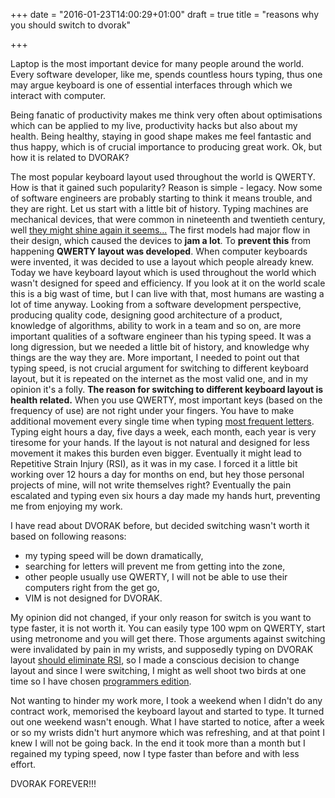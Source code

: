 +++
date = "2016-01-23T14:00:29+01:00"
draft = true
title = "reasons why you should switch to dvorak"

+++

Laptop is the most important device for many people around the world. Every software developer, like me, spends countless hours typing, thus one may argue keyboard is one of essential interfaces through which we interact with computer.

Being fanatic of productivity makes me think very often about optimisations which can be applied to my live, productivity hacks but also about my health. Being healthy, staying in good shape makes me feel fantastic and thus happy, which is of crucial importance to producing great work. Ok, but how it is related to DVORAK?

The most popular keyboard layout used throughout the world is QWERTY. How is that it gained such popularity? Reason is simple - legacy. Now some of software engineers are probably starting to think it means trouble, and they are right.
Let us start with a little bit of history. Typing machines are mechanical devices, that were common in nineteenth and twentieth century, well [they might shine again it seems...](http://time.com/2986091/germany-may-counter-u-s-spying-with-typewriters/) The first models had major flow in their design, which caused the devices to **jam a lot**. To **prevent this** from happening **QWERTY layout was developed**.
When computer keyboards were invented, it was decided to use a layout which people already knew. Today we have keyboard layout which is used throughout the world which wasn't designed for speed and efficiency. If you look at it on the world scale this is a big wast of time, but I can live with that, most humans are wasting a lot of time anyway.
Looking from a software development perspective, producing quality code, designing good architecture of a product, knowledge of algorithms, ability to work in a team and so on, are more important qualities of a software engineer than his typing speed.
It was a long digression, but we needed a little bit of history, and knowledge why things are the way they are. More important, I needed to point out that typing speed, is not crucial argument for switching to different keyboard layout, but it is repeated on the internet as the most valid one, and in my opinion it's a folly.
**The reason for switching to different keyboard layout is health related.** When you use QWERTY, most important keys (based on the frequency of use) are not right under your fingers. You have to make additional movement every single time when typing [most frequent letters](https://en.wikipedia.org/wiki/Letter_frequency). Typing eight hours a day, five days a week, each month, each year is very tiresome for your hands. If the layout is not natural and designed for less movement it makes this burden even bigger. Eventually it might lead to Repetitive Strain Injury (RSI), as it was in my case. I forced it a little bit working over 12 hours a day for months on end, but hey those personal projects of mine, will not write themselves right?
Eventually the pain escalated and typing even six hours a day made my hands hurt, preventing me from enjoying my work.

I have read about DVORAK before, but decided switching wasn't worth it based on following reasons:

* my typing speed will be down dramatically,
* searching for letters will prevent me from getting into the zone,
* other people usually use QWERTY, I will not be able to use their computers right from the get go,
* VIM is not designed for DVORAK.

My opinion did not changed, if your only reason for switch is you want to type faster, it is not worth it. You can easily type 100 wpm on QWERTY, start using metronome and you will get there. Those arguments against switching were invalidated by pain in my wrists, and supposedly typing on DVORAK layout [should eliminate RSI](http://matt.might.net/articles/preventing-and-managing-rsi/), so I made a conscious decision to change layout and since I were  switching, I might as well shoot two birds at one time so I have chosen [programmers edition](http://www.kaufmann.no/roland/dvorak/).

Not wanting to hinder my work more, I took a weekend when I didn't do any contract work, memorised the keyboard layout and started to type. It turned out one weekend wasn't enough. What I have started to notice, after a week or so my wrists didn't hurt anymore which was refreshing, and at that point I knew I will not be going back. In the end it took more than a month but I regained my typing speed, now I type faster than before and with less effort.

DVORAK FOREVER!!!
